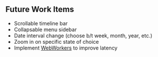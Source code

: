 ## Future Work Items

* Scrollable timeline bar
* Collapsable menu sidebar
* Date interval change (choose b/t week, month, year, etc.)
* Zoom in on specific state of choice
* Implement [WebWorkers](https://developer.mozilla.org/en-US/docs/Web/API/Web_Workers_API/basic_usage) to improve latency
